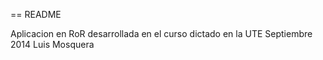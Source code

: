 == README

Aplicacion en RoR desarrollada en el curso dictado en la UTE
Septiembre 2014
Luis Mosquera